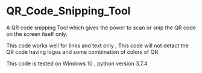 # QR_Code_Snipping_Tool
A QR code snipping Tool which gives the power to scan or snip the QR code on the screen itself only.


This code works well for links and text only , 
This code will not detact the QR code having logos and some combination of colors of QR.

This code is tested on Windows 10 , python version 3.7.4

